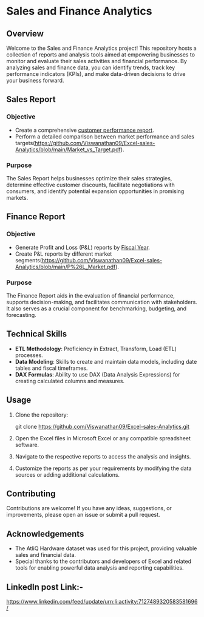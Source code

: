 # Sales and Finance Analytics

## Overview

Welcome to the Sales and Finance Analytics project! This repository hosts a collection of reports and analysis tools aimed at empowering businesses to monitor and evaluate their sales activities and financial performance. By analyzing sales and finance data, you can identify trends, track key performance indicators (KPIs), and make data-driven decisions to drive your business forward.

## Sales Report

### Objective
- Create a comprehensive [customer performance report](https://github.com/Viswanathan09/Excel-sales-Analytics/blob/main/Customer_Performance_Report.pdf).
- Perform a detailed comparison between market performance and sales targets(https://github.com/Viswanathan09/Excel-sales-Analytics/blob/main/Market_vs_Target.pdf).

### Purpose
The Sales Report helps businesses optimize their sales strategies, determine effective customer discounts, facilitate negotiations with consumers, and identify potential expansion opportunities in promising markets.

## Finance Report

### Objective
- Generate Profit and Loss (P&L) reports by [Fiscal Year](https://github.com/Viswanathan09/Excel-sales-Analytics/blob/main/P%26L_Fiscal_Year.pdf).
- Create P&L reports by different market segments(https://github.com/Viswanathan09/Excel-sales-Analytics/blob/main/P%26L_Market.pdf).

### Purpose
The Finance Report aids in the evaluation of financial performance, supports decision-making, and facilitates communication with stakeholders. It also serves as a crucial component for benchmarking, budgeting, and forecasting.

## Technical Skills

- **ETL Methodology**: Proficiency in Extract, Transform, Load (ETL) processes.
- **Data Modeling**: Skills to create and maintain data models, including date tables and fiscal timeframes.
- **DAX Formulas**: Ability to use DAX (Data Analysis Expressions) for creating calculated columns and measures.

## Usage
1. Clone the repository:
   
   git clone https://github.com/Viswanathan09/Excel-sales-Analytics.git
   
2. Open the Excel files in Microsoft Excel or any compatible spreadsheet software.
3. Navigate to the respective reports to access the analysis and insights.
4. Customize the reports as per your requirements by modifying the data sources or adding additional calculations.
## Contributing
Contributions are welcome! If you have any ideas, suggestions, or improvements, please open an issue or submit a pull request.
## Acknowledgements

- The AtliQ Hardware dataset was used for this project, providing valuable sales and financial data.
- Special thanks to the contributors and developers of Excel and related tools for enabling powerful data analysis and reporting capabilities.

## Linkedln post Link:-
https://www.linkedin.com/feed/update/urn:li:activity:7127489320583581696/

